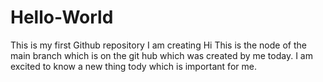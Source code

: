 # Hello-World
This is my first Github repository I am creating
Hi This is the node of the main branch which is on the git hub which was created by me today.
I am excited to know a new thing tody which is important for me.
